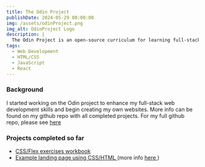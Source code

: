 ```yaml
---
title: The Odin Project
publishDate: 2024-05-29 00:00:00
img: /assets/odinProject.png
img_alt: OdinProject Logo
description: |
  The Odin Project is an open-source curriculum for learning full-stack web development. 
tags:
  - Web Development
  - HTML/CSS
  - JavaScript
  - React
---
```


### Background
I started working on the Odin project to enhance my full-stack web development skills and begin creating my own websites. More info can be found on my github repo with all completed projects. For my full github repo, please see <a href="https://github.com/nixus619"> here </a>

### Projects completed so far
- <a href="https://github.com/nixus619/css-exercises"> CSS/Flex exercises workbook </a>
- <a href="https://github.com/nixus619/foundations-landing-page"> Example landing page using CSS/HTML </a> (more info <a href="/work/landingpageodin"> here </a>)